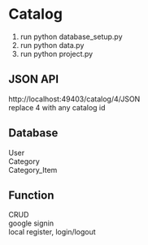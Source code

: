 # Catalog

1. run python database_setup.py 
2. run python data.py
3. run python project.py

## JSON API
http://localhost:49403/catalog/4/JSON  
replace 4 with any catalog id

## Database
User  
Category  
Category_Item  


## Function
CRUD  
google signin  
local register, login/logout
